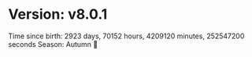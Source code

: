 # Version: v8.0.1
Time since birth: 2923 days, 70152 hours, 4209120 minutes, 252547200 seconds
Season: Autumn 🍁
